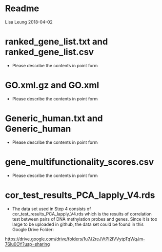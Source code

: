 Readme
================
Lisa Leung
2018-04-02

ranked\_gene\_list.txt and ranked\_gene\_list.csv
=================================================

-   Please describe the contents in point form

GO.xml.gz and GO.xml
====================

-   Please describe the contents in point form

Generic\_human.txt and Generic\_human
=====================================

-   Please describe the contents in point form

gene\_multifunctionality\_scores.csv
====================================

-   Please describe the contents in point form

cor\_test\_results\_PCA\_lapply\_V4.rds
=======================================

-   The data set used in Step 4 consists of cor\_test\_results\_PCA\_lapply\_V4.rds which is the results of correlation test between pairs of DNA methylation probes and genes. Since it is too large to be uploaded in github, the data set could be found in this Google Drive Folder:

<https://drive.google.com/drive/folders/1u7J2reJVtPl2IVVytpTqWqJm-76lu0OY?usp=sharing>
